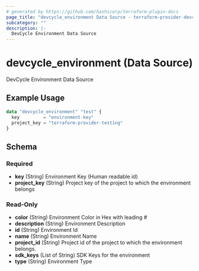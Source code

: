 ```yaml
---
# generated by https://github.com/hashicorp/terraform-plugin-docs
page_title: "devcycle_environment Data Source - terraform-provider-devcycle"
subcategory: ""
description: |-
  DevCycle Environment Data Source
---
```


# devcycle_environment (Data Source)

DevCycle Environment Data Source

## Example Usage

```terraform
data "devcycle_environment" "test" {
  key         = "environment-key"
  project_key = "terraform-provider-testing"
}
```

<!-- schema generated by tfplugindocs -->
## Schema

### Required

- **key** (String) Environment Key (Human readable id)
- **project_key** (String) Project key of the project to which the environment belongs

### Read-Only

- **color** (String) Environment Color in Hex with leading #
- **description** (String) Environment Description
- **id** (String) Environment Id
- **name** (String) Environment Name
- **project_id** (String) Project id of the project to which the environment belongs.
- **sdk_keys** (List of String) SDK Keys for the environment
- **type** (String) Environment Type


